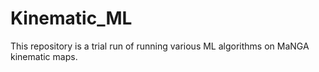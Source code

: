 # Kinematic_ML
This repository is a trial run of running various ML algorithms on MaNGA kinematic maps.